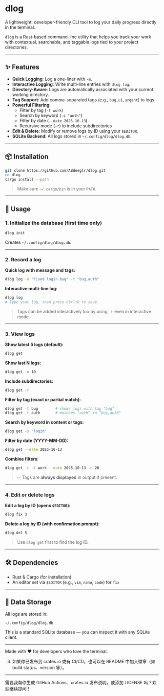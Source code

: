 
# dlog



A lightweight, developer-friendly CLI tool to log your daily progress directly in the terminal.

`dlog` is a Rust-based command-line utility that helps you track your work with contextual, searchable, and taggable logs tied to your project directories.

---

## ✨ Features

- **Quick Logging**: Log a one-liner with `-m`.
- **Interactive Logging**: Write multi-line entries with `dlog log`.
- **Directory-Aware**: Logs are automatically associated with your current working directory.
- **Tag Support**: Add comma-separated tags (e.g., `bug,ui,urgent`) to logs.
- **Powerful Filtering**:
  - Filter by tag (`-t work`)
  - Search by keyword (`-s "auth"`)
  - Filter by date (`--date 2025-10-13`)
  - Recursive mode (`-r`) to include subdirectories
- **Edit & Delete**: Modify or remove logs by ID using your `$EDITOR`.
- **SQLite Backend**: All logs stored in `~/.config/dlog/dlog.db`.

---

## 📦 Installation

```bash
git clone https://github.com/ABdeeglr/dlog.git
cd dlog
cargo install --path .
```

> Make sure `~/.cargo/bin` is in your `PATH`.

---

## 🚀 Usage

### 1. Initialize the database (first time only)
```bash
dlog init
```
Creates `~/.config/dlog/dlog.db`.

---

### 2. Record a log

**Quick log with message and tags:**
```bash
dlog log -m "Fixed login bug" -t "bug,auth"
```

**Interactive multi-line log:**
```bash
dlog log
# Type your log, then press Ctrl+D to save.
```

> Tags can be added interactively too by using `-t` even in interactive mode.

---

### 3. View logs

**Show latest 5 logs (default):**
```bash
dlog get
```

**Show last N logs:**
```bash
dlog get -n 10
```

**Include subdirectories:**
```bash
dlog get -r
```

**Filter by tag (exact or partial match):**
```bash
dlog get -t bug        # shows logs with tag "bug"
dlog get -t auth       # matches "auth" in "bug,auth"
```

**Search by keyword in content or tags:**
```bash
dlog get -s "login"
```

**Filter by date (YYYY-MM-DD):**
```bash
dlog get --date 2025-10-13
```

**Combine filters:**
```bash
dlog get -r -t work --date 2025-10-13 -n 20
```

> ✅ Tags are **always displayed** in output if present.

---

### 4. Edit or delete logs

**Edit a log by ID (opens `$EDITOR`):**
```bash
dlog fix 3
```

**Delete a log by ID (with confirmation prompt):**
```bash
dlog del 5
```

> Use `dlog get` first to find the log ID.

---

## 🛠️ Dependencies

- Rust & Cargo (for installation)
- An editor set via `$EDITOR` (e.g., `vim`, `nano`, `code`) for `fix`

---

## 📁 Data Storage

All logs are stored in:
```
~/.config/dlog/dlog.db
```
This is a standard SQLite database — you can inspect it with any SQLite client.

---

Made with ❤️ for developers who love the terminal.






3. 如果你已发布到 crates.io 或有 CI/CD，也可以在 README 中加入徽章（如 build status、version 等）。

---

需要我帮你生成 GitHub Actions、crates.io 发布说明，或添加 LICENSE 吗？欢迎继续提问！
